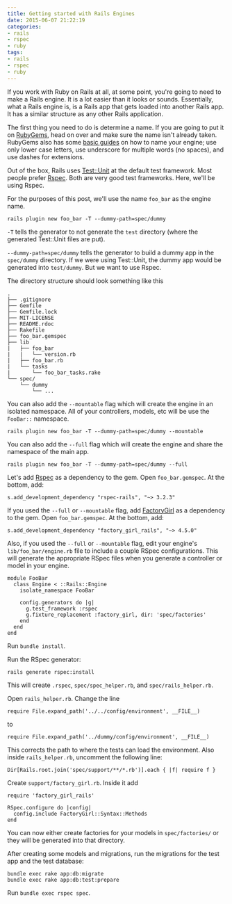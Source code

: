 ```yaml
---
title: Getting started with Rails Engines
date: 2015-06-07 21:22:19
categories:
- rails
- rspec
- ruby
tags:
- rails
- rspec
- ruby
---
```


If you work with Ruby on Rails at all, at some point, you're going to need to make a Rails engine. It is a lot easier than it looks or sounds. Essentially, what a Rails engine is, is a Rails app that gets loaded into another Rails app. It has a similar structure as any other Rails application.

The first thing you need to do is determine a name. If you are going to put it on [RubyGems][ruby_gems], head on over and make sure the name isn't already taken. RubyGems also has some [basic guides][ruby_gems_guides] on how to name your engine; use only lower case letters, use underscore for multiple words (no spaces), and use dashes for extensions.

Out of the box, Rails uses [Test::Unit][test_unit] at the default test framework. Most people prefer [Rspec][rspec]. Both are very good test frameworks. Here, we'll be using Rspec.

For the purposes of this post, we'll use the name `foo_bar` as the engine name.

```
rails plugin new foo_bar -T --dummy-path=spec/dummy
```

`-T` tells the generator to not generate the `test` directory (where the generated Test::Unit files are put).

`--dummy-path=spec/dummy` tells the generator to build a dummy app in the `spec/dummy` directory. If we were using Test::Unit, the dummy app would be generated into `test/dummy`. But we want to use Rspec.

The directory structure should look something like this

```
.
├── .gitignore
├── Gemfile
├── Gemfile.lock
├── MIT-LICENSE
├── README.rdoc
├── Rakefile
├── foo_bar.gemspec
├── lib
|   ├── foo_bar
|   |   └── version.rb
|   ├── foo_bar.rb
|   └── tasks
|       └── foo_bar_tasks.rake
└── spec/
    └── dummy
        └── ...
```

You can also add the `--mountable` flag which will create the engine in an isolated namespace. All of your controllers, models, etc will be use the `FooBar::` namespace.

```
rails plugin new foo_bar -T --dummy-path=spec/dummy --mountable
```

You can also add the `--full` flag which will create the engine and share the namespace of the main app.

```
rails plugin new foo_bar -T --dummy-path=spec/dummy --full
```

Let's add [Rspec][rspec_rails] as a dependency to the gem. Open `foo_bar.gemspec`. At the bottom, add:

```
s.add_development_dependency "rspec-rails", "~> 3.2.3"
```

If you used the `--full` or `--mountable` flag, add [FactoryGirl][factory_girl_rails] as a dependency to the gem. Open `foo_bar.gemspec`. At the bottom, add:

```
s.add_development_dependency "factory_girl_rails", "~> 4.5.0"
```

Also, if you used the `--full` or `--mountable` flag, edit your engine's `lib/foo_bar/engine.rb` file to include a couple RSpec configurations. This will generate the appropriate RSpec files when you generate a controller or model in your engine.

```
module FooBar
  class Engine < ::Rails::Engine
    isolate_namespace FooBar

    config.generators do |g|
      g.test_framework :rspec
      g.fixture_replacement :factory_girl, dir: 'spec/factories'
    end
  end
end
```

Run `bundle install`.

Run the RSpec generator:

```
rails generate rspec:install
```

This will create `.rspec`, `spec/spec_helper.rb`, and `spec/rails_helper.rb`.

Open `rails_helper.rb`. Change the line

```
require File.expand_path('../../config/environment', __FILE__)
```

to

```
require File.expand_path('../dummy/config/environment', __FILE__)
```

This corrects the path to where the tests can load the environment. Also inside `rails_helper.rb`, uncomment the following line:

```
Dir[Rails.root.join('spec/support/**/*.rb')].each { |f| require f }
```

Create `support/factory_girl.rb`. Inside it add

```
require 'factory_girl_rails'

RSpec.configure do |config|
  config.include FactoryGirl::Syntax::Methods
end
```

You can now either create factories for your models in `spec/factories/` or they will be generated into that directory.

After creating some models and migrations, run the migrations for the test app and the test database:

```
bundle exec rake app:db:migrate
bundle exec rake app:db:test:prepare
```

Run `bundle exec rspec spec`.

[ruby_gems]:          https://rubygems.org/
[ruby_gems_guides]:   http://guides.rubygems.org/name-your-gem/
[test_unit]:          https://github.com/test-unit/test-unit
[rspec]:              https://github.com/rspec/rspec
[rspec_rails]:        https://github.com/rspec/rspec-rails
[factory_girl_rails]: https://github.com/thoughtbot/factory_girl_rails
